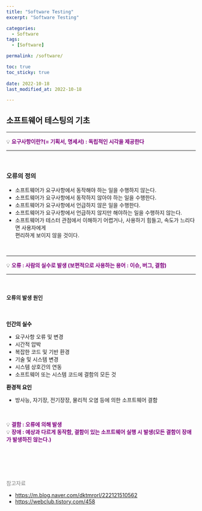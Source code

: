 ```yaml
---
title: "Software Testing"
excerpt: "Software Testing"

categories:
  - Software
tags:
  - [Software]

permalink: /software/

toc: true
toc_sticky: true
 
date: 2022-10-18
last_modified_at: 2022-10-18

---
```


## 소프트웨어 테스팅의 기초

---

💡 <span style="color:purple">**요구사항이란?(= 기획서, 명세서) : 독립적인 시각을 제공한다**</span>

---

<br>

### 오류의 정의

  - 소프트웨어가 요구사항에서 동작해야 하는 일을 수행하지 않는다.
  - 소프트웨어가 요구사항에서 동작하지 않아야 하는 일을 수행한다.
  - 소프트웨어가 요구사항에서 언급하지 않은 일을 수행한다.
  - 소프트웨어가 요구사항에서 언급하지 않지만 해야하는 일을 수행하지 않는다.
  - 소프트웨어가 테스터 관점에서 이해하기 어렵거나, 사용하기 힘들고, 속도가 느리다면 사용자에게   
    편리하게 보이지 않을 것이다.

<br>

---

💡 <span style="color:purple">**오류 : 사람의 실수로 발생 (보편적으로 사용하는 용어 : 이슈, 버그, 결함)**</span>

---

<br>

#### 오류의 발생 원인 
<br>

<span style="color:black">**인간의 실수**</span>
<br>
- 요구사항 오류 및 변경
- 시간적 압박
- 복잡한 코드 및 기반 환경 
- 기술 및 시스템 변경
- 시스템 상호간의 연동
- 소프트웨어 또는 시스템 코드에 결함의 모든 것


<span style="color:black">**환경적 요인**</span>
<br>
- 방사능, 자기장, 전기장장, 물리적 오염 등에 의한 소프트웨어 결함

<br>

💡 <span style="color:purple">**결함 : 오류에 의해 발생**</span><br>
💡 <span style="color:purple">**장애 : 예상과 다르게 동작함, 결함이 있는 소프트웨어 실행 시 발생(모든 결함이 장애가 발생하진 않는다.)**</span>



<br>
<br>
<br>
<br>



<span style="color:gray">참고자료</span>

- https://m.blog.naver.com/dktmrorl/222121510562
- https://webclub.tistory.com/458